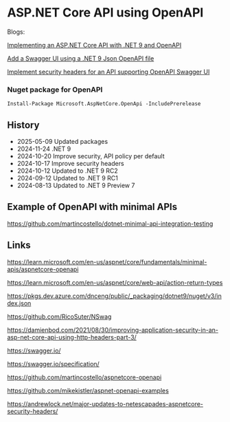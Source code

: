 # ASP.NET Core API using OpenAPI

Blogs: 

[Implementing an ASP.NET Core API with .NET 9 and OpenAPI](https://damienbod.com/2024/08/06/implementing-an-asp-net-core-api-with-net-9-and-openapi/)

[Add a Swagger UI using a .NET 9 Json OpenAPI file](https://damienbod.com/2024/08/12/add-a-swagger-ui-using-a-net-9-json-openapi-file/)

[Implement security headers for an API supporting OpenAPI Swagger UI](https://damienbod.com/2024/10/21/implement-security-headers-for-an-api-supporting-openapi-swagger-ui/)

### Nuget package for OpenAPI

```
Install-Package Microsoft.AspNetCore.OpenApi -IncludePrerelease
```

## History

- 2025-05-09 Updated packages
- 2024-11-24 .NET 9
- 2024-10-20 Improve security, API policy per default
- 2024-10-17 Improve security headers
- 2024-10-12 Updated to .NET 9 RC2
- 2024-09-12 Updated to .NET 9 RC1
- 2024-08-13 Updated to .NET 9 Preview 7

## Example of OpenAPI with minimal APIs

https://github.com/martincostello/dotnet-minimal-api-integration-testing

## Links

https://learn.microsoft.com/en-us/aspnet/core/fundamentals/minimal-apis/aspnetcore-openapi

https://learn.microsoft.com/en-us/aspnet/core/web-api/action-return-types

https://pkgs.dev.azure.com/dnceng/public/_packaging/dotnet9/nuget/v3/index.json

https://github.com/RicoSuter/NSwag

https://damienbod.com/2021/08/30/improving-application-security-in-an-asp-net-core-api-using-http-headers-part-3/

https://swagger.io/

https://swagger.io/specification/

https://github.com/martincostello/aspnetcore-openapi

https://github.com/mikekistler/aspnet-openapi-examples

https://andrewlock.net/major-updates-to-netescapades-aspnetcore-security-headers/